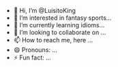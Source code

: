 - 👋 Hi, I’m @LuisitoKing
- 👀 I’m interested in fantasy sports...
- 🌱 I’m currently learning idioms...
- 💞️ I’m looking to collaborate on ...
- 📫 How to reach me, here ...
- 😄 Pronouns: ...
- ⚡ Fun fact: ...

<!---
LuisitoKing/LuisitoKing is a ✨ special ✨ repository because its `README.md` (this file) appears on your GitHub profile.
You can click the Preview link to take a look at your changes.
--->
